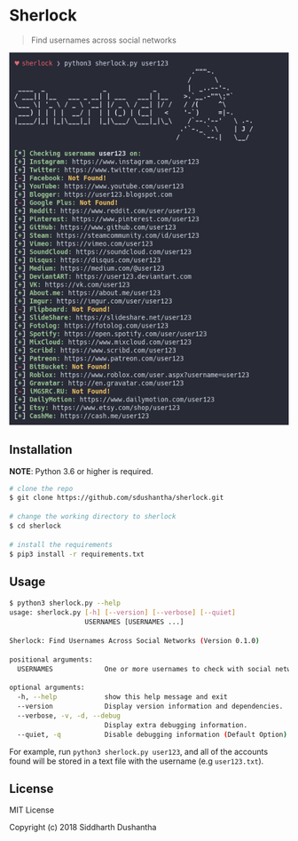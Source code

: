# Sherlock
> Find usernames across social networks 

<p align="center">
<img src="preview.png">
</a>
</p>

## Installation

**NOTE**: Python 3.6 or higher is required.

```bash
# clone the repo
$ git clone https://github.com/sdushantha/sherlock.git

# change the working directory to sherlock
$ cd sherlock

# install the requirements
$ pip3 install -r requirements.txt
```

## Usage

```bash
$ python3 sherlock.py --help
usage: sherlock.py [-h] [--version] [--verbose] [--quiet]
                   USERNAMES [USERNAMES ...]

Sherlock: Find Usernames Across Social Networks (Version 0.1.0)

positional arguments:
  USERNAMES             One or more usernames to check with social networks.

optional arguments:
  -h, --help            show this help message and exit
  --version             Display version information and dependencies.
  --verbose, -v, -d, --debug
                        Display extra debugging information.
  --quiet, -q           Disable debugging information (Default Option).
```

For example, run ```python3 sherlock.py user123```, and all of the accounts
found will be stored in a text file with the username (e.g ```user123.txt```).

## License
MIT License

Copyright (c) 2018 Siddharth Dushantha
